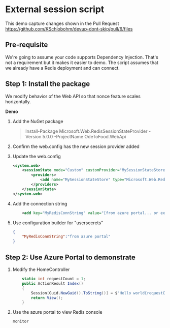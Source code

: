 # External session script

This demo capture changes shown in the Pull Request https://github.com/KSchlobohm/devup-dont-skip/pull/6/files

## Pre-requisite
We're going to assume your code supports Dependency Injection. That's not a requirement but it makes it easier to demo.
The script assumes that we already have a Redis deployment and can connect.


## Step 1: Install the package
We modify behavior of the Web API so that nonce feature scales horizontally.

**Demo**

1. Add the  NuGet package

	> Install-Package Microsoft.Web.RedisSessionStateProvider -Version 5.0.0 -ProjectName OdeToFood.WebApi

1. Confirm the web.config has the new session provider added

1. Update the web.config

    ```xml
    <system.web>
        <sessionState mode="Custom" customProvider="MySessionStateStore">
			<providers>
				<add name="MySessionStateStore" type="Microsoft.Web.Redis.RedisSessionStateProvider" connectionString="MyRedisConnString"/>
			</providers>
		</sessionState>
    </system.web>
    ```

1. Add the connection string
    ```xml
		<add key="MyRedisConnString" value="[from azure portal... or external configuration]"/>
    ```

1. Use configuration builder for "usersecrets"

    ```json
    {
        "MyRedisConnString":"from azure portal"
    }
    ```

## Step 2: Use Azure Portal to demonstrate

1. Modify the HomeController

    ```cs
        static int requestCount = 1;
        public ActionResult Index()
        {
            Session[Guid.NewGuid().ToString()] = $"Hello world{requestCount++}";
            return View();
        }
    ```

1. Use the azure portal to view Redis console

    ```sh
    monitor
    ```